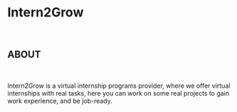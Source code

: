 <h1>Intern2Grow</h1> <br>
<h2>ABOUT</h2><br>
<p>
  Intern2Grow is a virtual internship programs provider, where we offer virtual internships with real tasks, here you can work on some real projects to gain work experience, and be job-ready.
</p>
